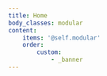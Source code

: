 ```yaml
---
title: Home
body_classes: modular
content:
    items: '@self.modular'
    order:
        custom:
            - _banner
---
```


